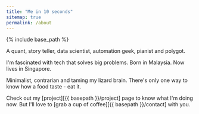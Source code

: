 ```yaml
---
title: "Me in 10 seconds"
sitemap: true
permalink: /about
---
```

{% include base_path %}

A quant, story teller, data scientist, automation geek, pianist and polygot. 

I'm fascinated with tech that solves big problems. 
Born in Malaysia. Now lives in Singapore.

Minimalist, contrarian and taming my lizard brain. There's only one way to know how a food taste - eat it. 

Check out my [project][{{ basepath }}/project] page to know what I'm doing now. But I'll love to [grab a cup of coffee][{{ basepath }}/contact] with you.
